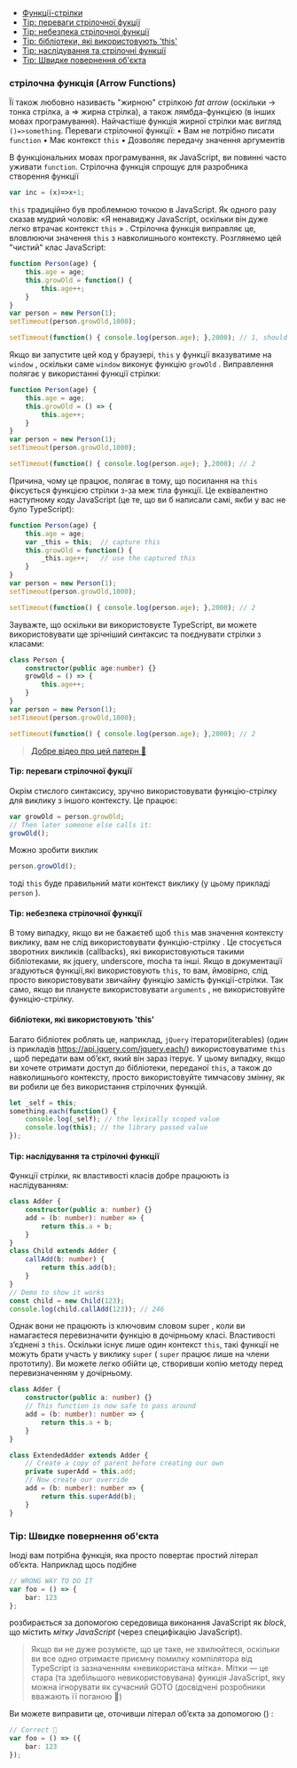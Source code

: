* [Функції-стрілки](#arrow-functions)
* [Tip: переваги стрілочної фукції](#tip-arrow-function-need)
* [Tip: небезпека стрілочної функції](#tip-arrow-function-danger)
* [Tip: бібліотеки, які використовують 'this'](#tip-arrow-functions-with-libraries-that-use-this)
* [Tip: наслідування та стрілочні функції](#tip-arrow-functions-and-inheritance)
* [Tip: Швидке повернення об'єкта](#tip-quick-object-return)

### стрілочна функція (Arrow Functions)

Її також любовно називаєть "жирною" стрілкою *fat arrow* (оскільки -> тонка стрілка, а => жирна стрілка), а також лямбда-функцією (в інших мовах програмування). Найчастіше функція жирної стрілки має вигляд  `()=>something`. 
    Переваги стрілочної функції:
	•	Вам не потрібно писати `function`
	•	Має контекст `this`
	•	Дозволяє передачу значення аргументів

В функціональних мовах програмування, як JavaScript, ви повинні часто уживати `function`. Стрілочна функція спрощує для разробника створення функції
```ts
var inc = (x)=>x+1;
```
`this` традиційно був проблемною точкою в JavaScript. 
Як одного разу сказав мудрий чоловік: «Я ненавиджу JavaScript, оскільки він дуже легко втрачає контекст `this` » . 
Стрілочна функція виправляє це, вловлюючи значення `this` з навколишнього контексту. Розглянемо цей "чистий" клас JavaScript:

```ts
function Person(age) {
    this.age = age;
    this.growOld = function() {
        this.age++;
    }
}
var person = new Person(1);
setTimeout(person.growOld,1000);

setTimeout(function() { console.log(person.age); },2000); // 1, should have been 2
```
Якщо ви запустите цей код у браузері, `this` у функції вказуватиме на `window` , оскільки саме `window` виконує функцію `growOld` . Виправлення полягає у використанні функції стрілки:

```ts
function Person(age) {
    this.age = age;
    this.growOld = () => {
        this.age++;
    }
}
var person = new Person(1);
setTimeout(person.growOld,1000);

setTimeout(function() { console.log(person.age); },2000); // 2
```
Причина, чому це працює, полягає в тому, що посилання на `this`  фіксується функцією стрілки з-за меж тіла функції. Це еквівалентно наступному коду JavaScript (це те, що ви б написали самі, якби у вас не було TypeScript):
```ts
function Person(age) {
    this.age = age;
    var _this = this;  // capture this
    this.growOld = function() {
        _this.age++;   // use the captured this
    }
}
var person = new Person(1);
setTimeout(person.growOld,1000);

setTimeout(function() { console.log(person.age); },2000); // 2
```
Зауважте, що оскільки ви використовуєте TypeScript, ви можете використовувати ще зрічніший синтаксис та поєднувати стрілки з класами:

```ts
class Person {
    constructor(public age:number) {}
    growOld = () => {
        this.age++;
    }
}
var person = new Person(1);
setTimeout(person.growOld,1000);

setTimeout(function() { console.log(person.age); },2000); // 2
```

> [Добре відео про цей патерн 🌹](https://egghead.io/lessons/typescript-make-usages-of-this-safe-in-class-methods)

#### Tip: переваги стрілочної фукції
Окрім стислого синтаксису, зручно використовувати функцію-стрілку для виклику з іншого контексту. Це працює:

```ts
var growOld = person.growOld;
// Then later someone else calls it:
growOld();
```
Можно зробити виклик
```ts
person.growOld();
```
тоді `this` буде правильний мати контекст виклику (у цьому прикладі `person` ). 

#### Tip: небезпека стрілочної функції

В тому випадку, якщо ви не бажаєтеб щоб `this` мав значення контексту виклику, вам не слід використовувати функцію-стрілку . Це стосується зворотних викликів (callbacks), які використовуються такими бібліотеками, як jquery, underscore, mocha та інші. Якщо в документації згадуються функції,які використовують `this`, то вам, ймовірно, слід просто використовувати звичайну функцію замість функції-стрілки. Так само, якщо ви плануєте використовувати `arguments` , не використовуйте функцію-стрілку.


#### бібліотеки, які використовують 'this'
Багато бібліотек роблять це, наприклад, `jQuery` ітератори(iterables) (один із прикладів https://api.jquery.com/jquery.each/) використовуватиме `this` , щоб передати вам об’єкт, який він зараз ітерує. У цьому випадку, якщо ви хочете отримати доступ до бібліотеки, переданої `this`, а також до навколишнього контексту, просто використовуйте тимчасову змінну, як ви робили це без використання стрілочних функцій.


```ts
let _self = this;
something.each(function() {
    console.log(_self); // the lexically scoped value
    console.log(this); // the library passed value
});
```

#### Tip: наслідування та стрілочні функції
Функції стрілки, як властивості класів добре працюють із наслідуванням:

```ts
class Adder {
    constructor(public a: number) {}
    add = (b: number): number => {
        return this.a + b;
    }
}
class Child extends Adder {
    callAdd(b: number) {
        return this.add(b);
    }
}
// Demo to show it works
const child = new Child(123);
console.log(child.callAdd(123)); // 246
```

Однак вони не працюють із ключовим словом super , коли ви намагаєтеся перевизначити функцію в дочірньому класі. Властивості зʼєднені з  `this`. Оскільки існує лише один контекст `this`, такі функції не можуть брати участь у виклику `super` ( `super` працює лише на
члени прототипу). Ви можете легко обійти це, створивши копію методу перед перевизначенням у дочірньому.
```ts
class Adder {
    constructor(public a: number) {}
    // This function is now safe to pass around
    add = (b: number): number => {
        return this.a + b;
    }
}

class ExtendedAdder extends Adder {
    // Create a copy of parent before creating our own
    private superAdd = this.add;
    // Now create our override
    add = (b: number): number => {
        return this.superAdd(b);
    }
}
```

### Tip: Швидке повернення об'єкта
Іноді вам потрібна функція, яка просто повертає простий літерал об’єкта. Наприклад щось подібне
```ts
// WRONG WAY TO DO IT
var foo = () => {
    bar: 123
};
```
розбирається за допомогою середовища виконання JavaScript як *block*, що містить *мітку JavaScript* (через специфікацію JavaScript).


>  Якщо ви не дуже розумієте, що це таке, не хвилюйтеся, оскільки ви все одно отримаєте приємну помилку компілятора від TypeScript із зазначенням «невикористана мітка». Мітки — це стара (та здебільшого невикористовувана) функція JavaScript, яку можна ігнорувати як сучасний GOTO (досвідчені розробники вважають її поганою 🌹)

Ви можете виправити це, оточивши літерал об’єкта за допомогою () :
```ts
// Correct 🌹
var foo = () => ({
    bar: 123
});
```
